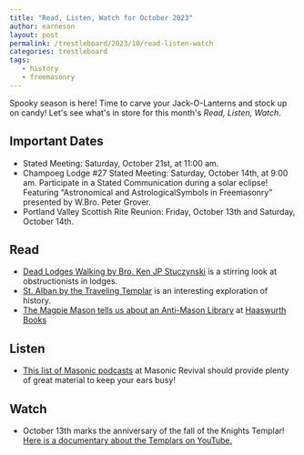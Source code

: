 ```yaml
---
title: "Read, Listen, Watch for October 2023"
author: earneson
layout: post
permalink: /trestleboard/2023/10/read-listen-watch
categories: trestleboard
tags:
   - history
   - freemasonry
---
```


Spooky season is here! Time to carve your Jack-O-Lanterns and stock up on candy! Let's see what's in store for this month's *Read, Listen, Watch*.

<!--more-->

## Important Dates

- Stated Meeting: Saturday, October 21st, at 11:00 am.
- Champoeg Lodge #27 Stated Meeting: Saturday, October 14th, at 9:00 am. Participate in a Stated Communication during a solar eclipse! Featuring “Astronomical and AstrologicalSymbols in Freemasonry” presented by W.Bro. Peter Grover.
- Portland Valley Scottish Rite Reunion: Friday, October 13th and Saturday, October 14th.

## Read

- [Dead Lodges Walking by Bro. Ken JP Stuczynski](http://www.midnightfreemasons.org/2023/05/dead-lodges-walking.html) is a stirring look at obstructionists in lodges.
- [St. Alban by the Traveling Templar](https://www.travelingtemplar.com/2023/06/st-alban.html) is an interesting exploration of history.
- [The Magpie Mason tells us about an Anti-Mason Library](http://themagpiemason.blogspot.com/2023/10/the-anti-mason-library.html) at [Haaswurth Books](https://www.haaswurth.com/blogs/news/anti-masonic-collection)

## Listen

- [This list of Masonic podcasts](https://masonicrevival.com/pages/podcasts) at Masonic Revival should provide plenty of great material to keep your ears busy!

## Watch

- October 13th marks the anniversary of the fall of the Knights Templar! [Here is a documentary about the Templars on YouTube.](https://www.youtube.com/watch?v=W3Hm5hLRfI8)
